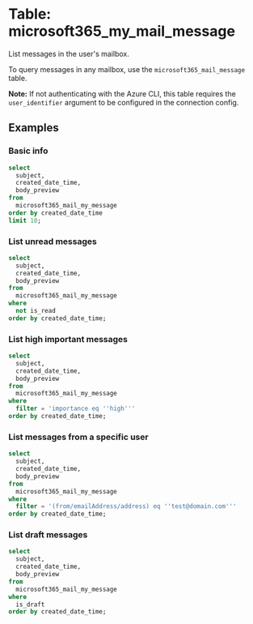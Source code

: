 # Table: microsoft365_my_mail_message

List messages in the user's mailbox.

To query messages in any mailbox, use the `microsoft365_mail_message` table.

**Note:** If not authenticating with the Azure CLI, this table requires the `user_identifier` argument to be configured in the connection config.

## Examples

### Basic info

```sql
select
  subject,
  created_date_time,
  body_preview
from
  microsoft365_mail_my_message
order by created_date_time
limit 10;
```

### List unread messages

```sql
select
  subject,
  created_date_time,
  body_preview
from
  microsoft365_mail_my_message
where
  not is_read
order by created_date_time;
```

### List high important messages

```sql
select
  subject,
  created_date_time,
  body_preview
from
  microsoft365_mail_my_message
where
  filter = 'importance eq ''high'''
order by created_date_time;
```

### List messages from a specific user

```sql
select
  subject,
  created_date_time,
  body_preview
from
  microsoft365_mail_my_message
where
  filter = '(from/emailAddress/address) eq ''test@domain.com'''
order by created_date_time;
```

### List draft messages

```sql
select
  subject,
  created_date_time,
  body_preview
from
  microsoft365_mail_my_message
where
  is_draft
order by created_date_time;
```
